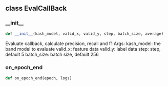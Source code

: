 ## class EvalCallBack
### \_\_init\_\_
```python
def __init__(kash_model, valid_x, valid_y, step, batch_size, average)
```
Evaluate callback, calculate precision, recall and f1 Args: kash_model: the band model to evaluate valid_x: feature data valid_y: label data step: step, default 5 batch_size: batch size, default 256



### on\_epoch\_end
```python
def on_epoch_end(epoch, logs)
```

